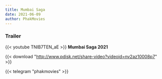 ```yaml
---
title: Mumbai Saga
date: 2021-06-09
author: PhakMovies
---
```


### Trailer
{{< youtube TNIB7TEN_aE >}}
**Mumbai Saga 2021**


{{< download "http://www.pdisk.net/share-video?videoid=nv2az10008p7" >}}



{{< telegram "phakmovies" >}}
